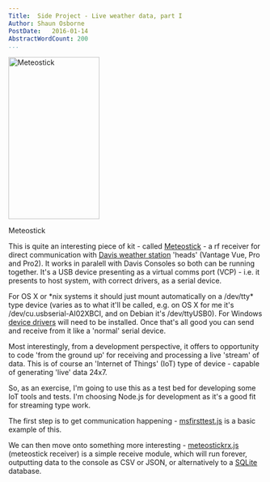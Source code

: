 ```yaml
---
Title:  Side Project - Live weather data, part I
Author: Shaun Osborne
PostDate:   2016-01-14
AbstractWordCount: 200
...
```


<div class="thumbnail img-right">
<a data-flickr-embed="true"  href="https://www.flickr.com/photos/cybergate9/24265453172/in/dateposted-public/lightbox" title="Autumn Sculpture"><img src="https://farm2.staticflickr.com/1605/24265453172_5a859ed982_n.jpg" width="180" height="320" alt="Meteostick" class="img-right"></a>
<p class="img-caption">Meteostick</p>
</div>

This is quite an interesting piece of kit - called [Meteostick](http://www.smartbedded.com/wiki/index.php/Meteostick) - a rf receiver for direct communication with [Davis weather station](http://www.davisnet.com/weather/) 'heads' (Vantage Vue, Pro and Pro2). It works in paralell with Davis Consoles so both can be running together. It's a USB device presenting as a virtual comms port (VCP) - i.e. it presents to host system, with correct drivers, as a serial device.

For OS X or \*nix systems it should just mount automatically on a /dev/tty* type device (varies as to what it'll be called, e.g. on OS X for me it's /dev/cu.usbserial-AI02XBCI, and on Debian it's /dev/ttyUSB0). For Windows [device drivers](http://www.ftdichip.com/FTDrivers.htm) will need to be installed. Once that's all good you can send and receive from it like a 'normal' serial device.

Most interestingly, from a development perspective, it offers to opportunity to code 'from the ground up' for receiving and processing a live 'stream' of data. This is of course an 'Internet of Things' (IoT) type of device - capable of generating 'live' data 24x7.

So, as an exercise, I'm going to use this as a test bed for developing some IoT tools and tests. I'm choosing Node.js for development as it's a good fit for streaming type work.

The first step is to get communication happening - [msfirsttest.js](https://github.com/ITWrangler/meteostick.js/blob/master/msfirsttest.js) is a basic example of this.

We can then move onto something more interesting - [meteostickrx.js](https://github.com/ITWrangler/meteostick.js/blob/master/meteostickrx.js) (meteostick receiver) is a simple receive module, which will run forever, outputting data to the console as CSV or JSON, or alternatively to a [SQLite](https://www.sqlite.org/) database.
